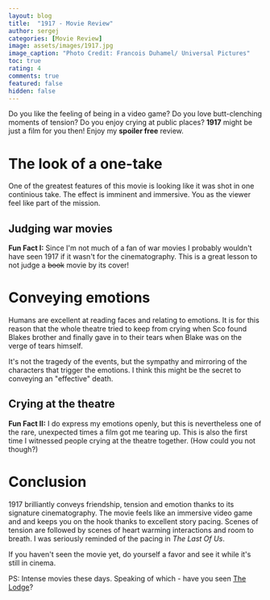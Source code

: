 ```yaml
---
layout: blog
title:  "1917 - Movie Review"
author: sergej
categories: [Movie Review]
image: assets/images/1917.jpg
image_caption: "Photo Credit: Francois Duhamel/ Universal Pictures"
toc: true
rating: 4
comments: true
featured: false
hidden: false
---
```


Do you like the feeling of being in a video game?
Do you love butt-clenching moments of tension? 
Do you enjoy crying at public places?
**1917** might be just a film for you then!
Enjoy my **spoiler free** review.

# The look of a one-take
One of the greatest features of this movie is looking like it was shot in one continious take.
The effect is imminent and immersive.
You as the viewer feel like part of the mission.

## Judging war movies
**Fun Fact I:** Since I'm not much of a fan of war movies I probably wouldn't have seen 1917 if it wasn't for the cinematography.
This is a great lesson to not judge a <s>book</s> movie by its cover!

# Conveying emotions
Humans are excellent at reading faces and relating to emotions.
It is for this reason that the whole theatre tried to keep from crying when <span class="spoiler">Sco found Blakes brother</span> and finally gave in to their tears
 when <span class="spoiler">Blake</span> was on the verge of tears himself.

It's not the tragedy of the events, but the sympathy and mirroring of the characters that trigger the emotions.
I think this might be the secret to conveying an "effective" death.

## Crying at the theatre
**Fun Fact II:** I do express my emotions openly, but this is nevertheless one of the rare, unexpected times a film got me tearing up.
This is also the first time I witnessed people crying at the theatre together.
(How could you not though?)

# Conclusion
1917 brilliantly conveys friendship, tension and emotion thanks to its signature cinematography.
The movie feels like an immersive video game and and keeps you on the hook thanks to excellent story pacing.
Scenes of tension are followed by scenes of heart warming interactions and room to breath.
I was seriously reminded of the pacing in *The Last Of Us*.

If you haven't seen the movie yet, do yourself a favor and see it while it's still in cinema.

PS: Intense movies these days.
Speaking of which - have you seen [The Lodge](/blog/the-lodge-review)?